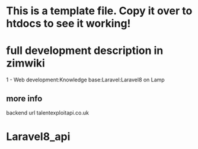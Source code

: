 # This is a template file. Copy it over to htdocs to see it working!


# full development description in zimwiki 
1 - Web development:Knowledge base:Laravel:Laravel8 on Lamp


## more info
backend url talentexploitapi.co.uk
# Laravel8_api
